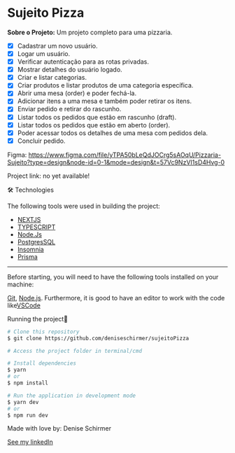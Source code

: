 # Sujeito Pizza

**Sobre o Projeto:** Um projeto completo para uma pizzaria.

- [x] Cadastrar um novo usuário.
- [x] Logar um usuário.
- [x] Verificar autenticação para as rotas privadas.
- [x] Mostrar detalhes do usuário logado.
- [x] Criar e listar categorias.
- [x] Criar produtos e listar produtos de uma categoria específica.
- [x] Abrir uma mesa (order) e poder fechá-la.
- [x] Adicionar itens a uma mesa e também poder retirar os itens.
- [x] Enviar pedido e retirar do rascunho.
- [x] Listar todos os pedidos que estão em rascunho (draft).
- [x] Listar todos os pedidos que estão em aberto (order).
- [x] Poder acessar todos os detalhes de uma mesa com pedidos dela.
- [x] Concluir pedido.

Figma: <https://www.figma.com/file/yTPA50bLeQdJOCrg5sAOqU/Pizzaria-Sujeito?type=design&node-id=0-1&mode=design&t=57Vc9NzVI1sD4Hvg-0>

Project link: no yet available!

🛠 Technologies

The following tools were used in building the project:

- [NEXTJS](https://nextjs.org/docs)
- [TYPESCRIPT](https://www.typescriptlang.org/docs/)
- [Node.Js](https://nodejs.org/api/all.html)
- [PostgresSQL](https://www.postgresql.org/)
- [Insomnia](https://docs.insomnia.rest/)
- [Prisma](https://www.prisma.io/docs)

---

Before starting, you will need to have the following tools installed on your machine:

[Git](https://git-scm.com), [Node.js](https://nodejs.org/en/).
Furthermore, it is good to have an editor to work with the code like[VSCode](https://code.visualstudio.com/)

Running the project🎲

```bash
# Clone this repository
$ git clone https://github.com/deniseschirmer/sujeitoPizza

# Access the project folder in terminal/cmd

# Install dependencies
$ yarn
# or
$ npm install

# Run the application in development mode
$ yarn dev
# or
$ npm run dev

```

Made with love by: Denise Schirmer

[See my linkedIn](https://www.linkedin.com/in/denise-s-lima-schirmer-9702661ba/)
